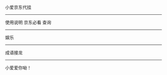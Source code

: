 小爱京东代挂
___________
 使用说明
 京东必看
   查询
   
___________
   娱乐
   
___________
 成语接龙

___________
小爱爱你呦！
